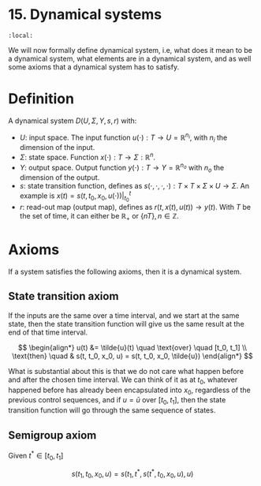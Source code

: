 # 15. Dynamical systems
```{contents}
:local:
```
We will now formally define dynamical system, i.e, what does it mean to be a dynamical system, what elements are in a dynamical system, and as well some axioms that a dynamical system has to satisfy.

# Definition
A dynamical system $D(U, \Sigma, Y, s, r)$ with:
* $U$: input space. The input function $u(\cdot): T \rightarrow U = \mathbb{R}^{n_i}$, with $n_i$ the dimension of the input.
* $\Sigma$: state space. Function $x(\cdot): T \rightarrow \Sigma: \mathbb{R}^n$.
* $Y$: output space. Output function $y(\cdot): T \rightarrow Y = \mathbb{R}^{n_o}$ with $n_o$ the dimension of the output.
* $s$: state transition function, defines as $s(\cdot, \cdot, \cdot, \cdot): T \times T \times \Sigma \times U \rightarrow \Sigma$. An example is $x(t) = s(t, t_0, x_0, u(\cdot))\Big|_{t_0}^t$
* $r$: read-out map (output map), defines as $r(t, x(t), u(t))\rightarrow y(t)$.
With $T$ be the set of time, it can either be $\mathbb{R}_+$ or $\{nT\}, n \in \mathbb{Z}$.

# Axioms
If a system satisfies the following axioms, then it is a dynamical system.
## State transition axiom
If the inputs are the same over a time interval, and we start at the same state, then the state transition function will give us the same result at the end of that time interval.

$$
\begin{align*}
	u(t) &= \tilde{u}(t) \quad \text{over} \quad [t_0, t_1] \\
	\text{then} \quad & s(t, t_0, x_0, u) = s(t, t_0, x_0, \tilde{u})
\end{align*}
$$

What is substantial about this is that we do not care what happen before and after the chosen time interval. We can think of it as at $t_0$, whatever happened before has already been encapsulated into $x_0$, regardless of the previous control sequences, and if $u = \bar{u}$ over $[t_0, t_1]$, then the state transition function will go through the same sequence of states.

## Semigroup axiom
Given $t^* \in [t_0, t_1]$

$$
s(t_1, t_0, x_0, u) = s(t_1, t^*, s(t^*, t_0, x_0, u), u)
$$

